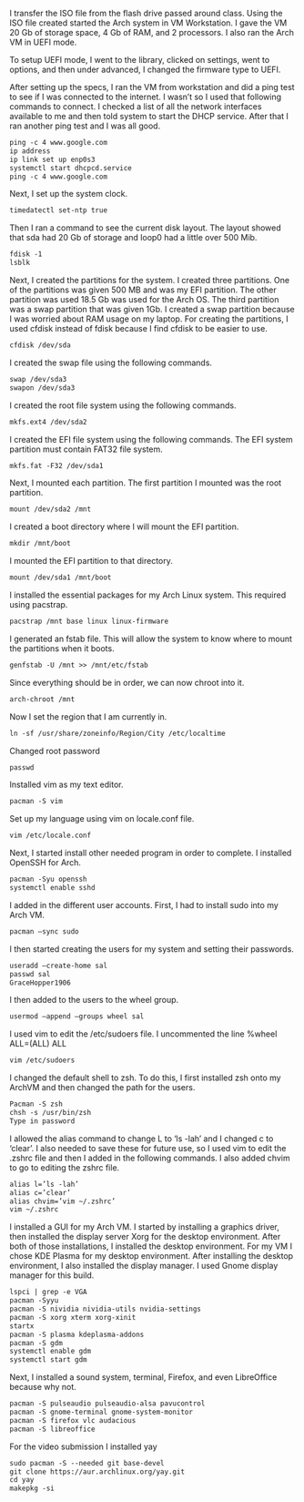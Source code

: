 I transfer the ISO file from the flash drive passed around class. Using the ISO file created started the Arch system in VM Workstation. I gave the VM 20 Gb of storage space, 4 Gb of RAM, and 2 processors. I also ran the Arch VM in UEFI mode.

To setup UEFI mode, I went to the library, clicked on settings, went to options, and then under advanced, I changed the firmware type to UEFI.

After setting up the specs, I ran the VM from workstation and did a ping test to see if I was connected to the internet. I wasn’t so I used that following commands to connect. I checked a list of all the network interfaces available to me and then told system to start the DHCP service. After that I ran another ping test and I was all good.

```markdown
ping -c 4 www.google.com
ip address
ip link set up enp0s3
systemctl start dhcpcd.service
ping -c 4 www.google.com
```
Next, I set up the system clock. 
```markdown
timedatectl set-ntp true
```

Then I ran a command to see the current disk layout. The layout showed that sda had 20 Gb of storage and loop0 had a little over 500 Mib.
```markdown
fdisk -1
lsblk
```

Next, I created the partitions for the system. I created three partitions. One of the partitions was given 500 MB and was my EFI partition. The other partition was used 18.5 Gb was used for the Arch OS. The third partition was a swap partition that was given 1Gb. I created a swap partition because I was worried about RAM usage on my laptop. For creating the partitions, I used cfdisk instead of fdisk because I find cfdisk to be easier to use. 
```markdown
cfdisk /dev/sda
```

I created the swap file using the following commands.
```markdown
swap /dev/sda3
swapon /dev/sda3
```

I created the root file system using the following commands.
```markdown
mkfs.ext4 /dev/sda2
```

I created the EFI file system using the following commands. The EFI system partition must contain FAT32 file system.
```markdown
mkfs.fat -F32 /dev/sda1
```

Next, I mounted each partition. The first partition I mounted was the root partition.
```markdown
mount /dev/sda2 /mnt
```

I created a boot directory where I will mount the EFI partition.
```markdown
mkdir /mnt/boot
```

I mounted the EFI partition to that directory.
```markdown
mount /dev/sda1 /mnt/boot
```

I installed the essential packages for my Arch Linux system. This required using pacstrap.
```markdown
pacstrap /mnt base linux linux-firmware
```

I generated an fstab file. This will allow the system to know where to mount the partitions when it boots.
```markdown
genfstab -U /mnt >> /mnt/etc/fstab
```

Since everything should be in order, we can now chroot into it.
```markdown
arch-chroot /mnt
```

Now I set the region that I am currently in. 
```markdown
ln -sf /usr/share/zoneinfo/Region/City /etc/localtime
```

Changed root password
```markdown
passwd
```

Installed vim as my text editor.
```markdown
pacman -S vim
```

Set up my language using vim on locale.conf file.
```markdown
vim /etc/locale.conf
```

Next, I started install other needed program in order to complete. I installed OpenSSH for Arch.
```markdown
pacman -Syu openssh
systemctl enable sshd
```

I added in the different user accounts. First, I had to install sudo into my Arch VM.
```markdown
pacman –sync sudo
```

I then started creating the users for my system and setting their passwords.
```markdown
useradd –create-home sal
passwd sal
GraceHopper1906
```

I then added to the users to the wheel group.
```markdown
usermod –append –groups wheel sal
```

I used vim to edit the /etc/sudoers file. I uncommented the line %wheel ALL=(ALL) ALL
```markdown
vim /etc/sudoers
```

I changed the default shell to zsh. To do this, I first installed zsh onto my ArchVM and then changed the path for the users.
```markdown
Pacman -S zsh
chsh -s /usr/bin/zsh
Type in password
```

I allowed the alias command to change L to ‘ls -lah’ and I changed c to ‘clear’. I also needed to save these for future use, so I used vim to edit the .zshrc file and then I added in the following commands. I also added chvim to go to editing the zshrc file.
```markdown
alias l=’ls -lah’
alias c=’clear’
alias chvim=’vim ~/.zshrc’
vim ~/.zshrc
```

I installed a GUI for my Arch VM. I started by installing a graphics driver, then installed the display server Xorg for the desktop environment. After both of those installations, I installed the desktop environment.  For my VM I chose KDE Plasma for my desktop environment. After installing the desktop environment, I also installed the display manager. I used Gnome display manager for this build.
```markdown
lspci | grep -e VGA
pacman -Syyu
pacman -S nividia nividia-utils nvidia-settings
pacman -S xorg xterm xorg-xinit
startx
pacman -S plasma kdeplasma-addons
pacman -S gdm
systemctl enable gdm
systemctl start gdm
```

Next, I installed a sound system, terminal, Firefox, and even LibreOffice because why not.
```markdown
pacman -S pulseaudio pulseaudio-alsa pavucontrol
pacman -S gnome-terminal gnome-system-monitor
pacman -S firefox vlc audacious
pacman -S libreoffice
```

For the video submission I installed yay
```markdown
sudo pacman -S --needed git base-devel
git clone https://aur.archlinux.org/yay.git
cd yay
makepkg -si
```
